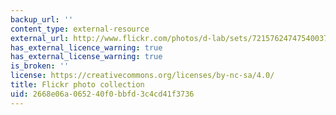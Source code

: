 ```yaml
---
backup_url: ''
content_type: external-resource
external_url: http://www.flickr.com/photos/d-lab/sets/72157624747540037/
has_external_licence_warning: true
has_external_license_warning: true
is_broken: ''
license: https://creativecommons.org/licenses/by-nc-sa/4.0/
title: Flickr photo collection
uid: 2668e06a-0652-40f0-bbfd-3c4cd41f3736
---
```

